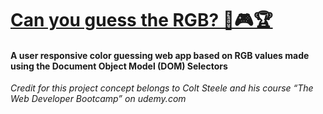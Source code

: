 # [Can you guess the RGB? 🚦🎮🏆](https://colorgame-nihar.herokuapp.com/ "Visit the web app")
#### A user responsive color guessing web app based on RGB values made using the Document Object Model (DOM) Selectors

*Credit for this project concept belongs to Colt Steele and his course “The Web Developer Bootcamp” on udemy.com*
